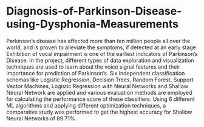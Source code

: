 # Diagnosis-of-Parkinson-Disease-using-Dysphonia-Measurements
Parkinson’s disease has affected more than ten million people all over the world, and is proven to alleviate the symptoms, if detected at an early stage. Exhibition of vocal impairment is one of the earliest indicators of Parkinson’s Disease. In the project, different types of data exploration and visualization techniques are used to learn about the voice signal features and their importance for prediction of Parkinson’s. Six independent classification schemas like Logistic Regression, Decision Trees, Random Forest, Support Vector Machines, Logistic Regression with Neural Networks and Shallow Neural Network are applied and various evaluation methods are employed for calculating the performance score of these classifiers. Using 6 different ML algorithms and applying different optimization techniques, a comparative study was performed to get the highest accuracy for Shallow Neural Networks of 89.71%.
